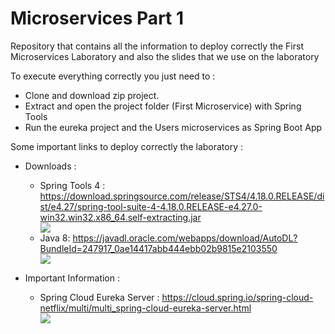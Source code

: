 <!DOCTYPE html>
<html>
<body>
	<h1>Microservices Part 1</h1>
	<p>Repository that contains all the information to deploy correctly the First Microservices Laboratory and also the slides that we use on the laboratory</p>
	<p>To execute everything correctly you just need to :</p>
	<ul>
		<li>Clone and download zip project.</li>
		<li>Extract and open the project folder (First Microservice) with Spring Tools</li>
		<li>Run the eureka project and the Users microservices as Spring Boot App</li>
	</ul>
	<p>Some important links to deploy correctly the laboratory :</p>
	<ul>
		<li>Downloads :</li>
		<p></p>
		<ul>
<li>Spring Tools 4 :  <a href="https://download.springsource.com/release/STS4/4.18.0.RELEASE/dist/e4.27/spring-tool-suite-4-4.18.0.RELEASE-e4.27.0-win32.win32.x86_64.self-extracting.jar">https://download.springsource.com/release/STS4/4.18.0.RELEASE/dist/e4.27/spring-tool-suite-4-4.18.0.RELEASE-e4.27.0-win32.win32.x86_64.self-extracting.jar</a></li>
		<img class="img-nodejs" src="https://user-images.githubusercontent.com/52389293/231914836-73b91f2b-b889-4343-9455-dcba5216d3a9.png">
		<li>Java 8:  <a href="https://javadl.oracle.com/webapps/download/AutoDL?BundleId=247917_0ae14417abb444ebb02b9815e2103550">https://javadl.oracle.com/webapps/download/AutoDL?BundleId=247917_0ae14417abb444ebb02b9815e2103550</a></li>
		<img class="img-nodejs" src="https://user-images.githubusercontent.com/52389293/232153624-55499a6d-a80a-4304-be71-12879baaf86a.png">
		</ul>
		<p></p>
		<li>Important Information :</li>
		<p></p>
		<ul>
		<li>Spring Cloud Eureka Server : <a href="https://cloud.spring.io/spring-cloud-netflix/multi/multi_spring-cloud-eureka-server.html">https://cloud.spring.io/spring-cloud-netflix/multi/multi_spring-cloud-eureka-server.html</a></li>
		<img class="img-nodejs" src="https://user-images.githubusercontent.com/52389293/232151365-ec8c7818-8b98-4afb-8bff-387841241214.png">	
		</ul>
	</ul>
</body>
</html>

